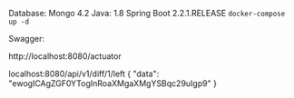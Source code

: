 
Database: Mongo 4.2
Java: 1.8
Spring Boot 2.2.1.RELEASE
`docker-compose up -d`

Swagger:

http://localhost:8080/actuator

localhost:8080/api/v1/diff/1/left
{
"data": "ewogICAgZGF0YTogInRoaXMgaXMgYSBqc29uIgp9"
}